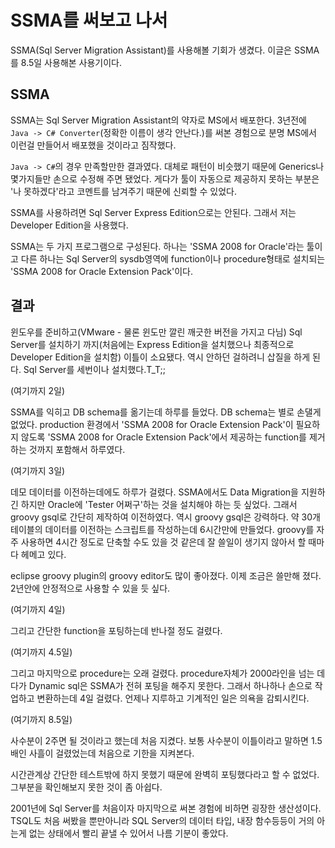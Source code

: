 # SSMA를 써보고 나서

SSMA(Sql Server Migration Assistant)를 사용해볼 기회가 생겼다. 이글은 SSMA를 8.5일 사용해본 사용기이다.

## SSMA

SSMA는 Sql Server Migration Assistant의 약자로 MS에서 배포한다. 3년전에 `Java -> C# Converter`(정확한 이름이 생각 안난다.)를 써본 경험으로 분명 MS에서 이런걸 만들어서 배포했을 것이라고 짐작했다.

`Java -> C#`의 경우 만족할만한 결과였다. 대체로 패턴이 비슷했기 때문에 Generics나 몇가지들만 손으로 수정해 주면 됐었다. 게다가 툴이 자동으로 제공하지 못하는 부분은 '나 못하겠다'라고 코멘트를 남겨주기 때문에 신뢰할 수 있었다.

SSMA를 사용하려면 Sql Server Express Edition으로는 안된다. 그래서 저는 Developer Edition을 사용했다.

SSMA는 두 가지 프로그램으로 구성된다. 하나는 'SSMA 2008 for Oracle'라는 툴이고 다른 하나는 Sql Server의 sysdb영역에 function이나 procedure형태로 설치되는 'SSMA 2008 for Oracle Extension Pack'이다.

## 결과

윈도우를 준비하고(VMware - 물론 윈도만 깔린 깨긋한 버전을 가지고 다님) Sql Server를 설치하기 까지(처음에는 Express Edition을 설치했으나 최종적으로 Developer Edition을 설치함) 이틀이 소요됐다. 역시 안하던 걸하려니 삽질을 하게 된다. Sql Server를 세번이나 설치했다.T_T;;

(여기까지 2일)

SSMA를 익히고 DB schema를 옮기는데 하루를 들었다. DB schema는 별로 손댈게 없었다. production 환경에서 'SSMA 2008 for Oracle Extension Pack'이 필요하지 않도록 'SSMA 2008 for Oracle Extension Pack'에서 제공하는 function를 제거하는 것까지 포함해서 하루였다.

(여기까지 3일)

데모 데이터를 이전하는데에도 하루가 걸렸다. SSMA에서도 Data Migration을 지원하긴 하지만 Oracle에 'Tester 어쩌구'하는 것을 설치해야 하는 듯 싶었다. 그래서 groovy gsql로 간단히 제작하여 이전하였다. 역시 groovy gsql은 강력하다. 약 30개 테이블의 데이터를 이전하는 스크립트를 작성하는데 6시간만에 만들었다. groovy를 자주 사용하면 4시간 정도로 단축할 수도 있을 것 같은데 잘 쓸일이 생기지 않아서 할 때마다 헤메고 있다.

eclipse groovy plugin의 groovy editor도 많이 좋아졌다. 이제 조금은 쓸만해 졌다. 2년안에 안정적으로 사용할 수 있을 듯 싶다.

(여기까지 4일)

그리고 간단한 function을 포팅하는데 반나절 정도 걸렸다.

(여기까지 4.5일)

그리고 마지막으로 procedure는 오래 걸렸다. procedure자체가 2000라인을 넘는 데다가 Dynamic sql은 SSMA가 전혀 포팅을 해주지 못한다. 그래서 하나하나 손으로 작업하고 변환하는데 4일 걸렸다. 언제나 지루하고 기계적인 일은 의욕을 감퇴시킨다.

(여기까지 8.5일)

사수분이 2주면 될 것이라고 했는데 처음 지켰다. 보통 사수분이 이틀이라고 말하면 1.5배인 사흘이 걸렸었는데 처음으로 기한을 지켜본다.

시간관계상 간단한 테스트밖에 하지 못했기 때문에 완벽히 포팅했다라고 할 수 없었다. 그부분을 확인해보지 못한 것이 좀 아쉽다.

2001년에 Sql Server를 처음이자 마지막으로 써본 경험에 비하면 굉장한 생산성이다. TSQL도 처음 써봤을 뿐만아니라 SQL Server의 데이터 타입, 내장 함수등등이 거의 아는게 없는 상태에서 빨리 끝낼 수 있어서 나름 기분이 좋았다.
